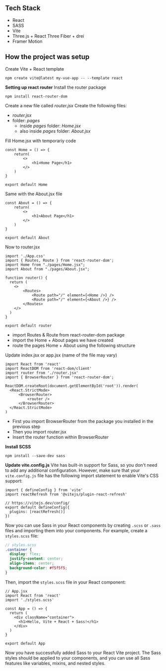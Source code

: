 
## Tech Stack
- React
- SASS
- Vite
- Three.js + React Three Fiber + drei
- Framer Motion

## How the project was setup
Create Vite + React template
```
npm create vite@latest my-vue-app -- --template react
```
**Setting up react router**
Install the router package
```
npm install react-router-dom
```

Create a new file called *router.jsx*
Create the following files:
- *router.jsx*
- folder: *pages*
    - inside *pages* folder: *Home.jsx*
    - also inside *pages* folder: *About.jsx*

Fill Home.jsx with temporariy code
```
const Home = () => {  
    return(  
        <>  
	        <h1>Home Page</h1>
        </>  
    )  
}  
  
export default Home
```

Same with the About.jsx file
```
const About = () => {  
    return(  
        <>  
	        <h1>About Page</h1>
        </>  
    )  
}  
  
export default About
```
Now to router.jsx
```
import './App.css'  
import { Routes, Route } from 'react-router-dom';  
import Home from "./pages/Home.jsx"; 
import About from "./pages/About.jsx";  
  
function router() {  
  return (  
    <>  
        <Routes>  
            <Route path="/" element={<Home />} />  
            <Route path="/" element={<About />} /> 
        </Routes>  
    </>  
  )  
}  
  
export default router
```
- import Routes & Route from react-router-dom package
- import the Home + About pages we have created
- route the pages Home + About using the following structure

Update index.jsx or app.jsx (name of the file may vary)
```
import React from 'react'  
import ReactDOM from 'react-dom/client'  
import router from './router.jsx'  
import { BrowserRouter } from 'react-router-dom';  
  
ReactDOM.createRoot(document.getElementById('root')).render(  
  <React.StrictMode>  
      <BrowserRouter>  
          <router />  
      </BrowserRouter>  
  </React.StrictMode>
)
```
- First you import BrowserRouter from the package you installed in the previous step
- Then you import router.jsx
- Insert the router function within BrowserRouter

**Install SCSS**
```
npm install --save-dev sass
```

**Update vite.config.js**
Vite has built-in support for Sass, so you don't need to add any additional configuration. However, make sure that your `vite.config.js` file has the following import statement to enable Vite's CSS support:
```
import { defineConfig } from 'vite'  
import reactRefresh from '@vitejs/plugin-react-refresh'  
  
// https://vitejs.dev/config/  
export default defineConfig({  
  plugins: [reactRefresh()]  
})
```

Now you can use Sass in your React components by creating `.scss` or `.sass` files and importing them into your components. For example, create a `styles.scss` file:
```scss
// styles.scss
.container {
  display: flex;
  justify-content: center;
  align-items: center;
  background-color: #f5f5f5;
}
```

Then, import the `styles.scss` file in your React component:
```
// App.jsx
import React from 'react'
import './styles.scss'

const App = () => {
  return (
    <div className="container">
      <h1>Hello, Vite + React + Sass!</h1>
    </div>
  )
}

export default App
```

Now you have successfully added Sass to your React Vite project. The Sass styles should be applied to your components, and you can use all Sass features like variables, mixins, and nested styles.